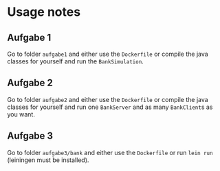 # Usage notes

## Aufgabe 1

Go to folder `aufgabe1` and either use the `Dockerfile` or compile the java classes for yourself and run the `BankSimulation`.

## Aufgabe 2

Go to folder `aufgabe2` and either use the `Dockerfile` or compile the java classes for yourself and run one `BankServer` and as many `BankClient`s as you want.

## Aufgabe 3

Go to folder `aufgabe3/bank` and either use the `Dockerfile` or run `lein run` (leiningen must be installed).
